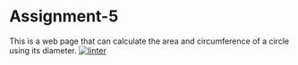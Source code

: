 # Assignment-5
This is a web page that can calculate the area and circumference of a circle using its diameter.
[![linter](https://github.com/Abbey-Gilliland/Assignment-5/workflows/linter/badge.svg)](https://github.com/marketplace/actions/super-linter)
